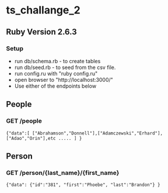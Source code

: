 # ts_challange_2
## Ruby Version 2.6.3
### Setup

* run db/schema.rb - to create tables
* run db/seed.rb - to seed from the csv file.
* run config.ru with "ruby config.ru"
* open browser to "http://localhost:3000/"
* Use either of the endpoints below

## People
### GET /people
`
{"data":[
    ["Abrahamson","Donnell"],["Adamczewski","Erhard"],["Adao","Orin"],etc .....
    ]
 }
`
 
## Person

### GET /person/{last_name}/{first_name}
`
{"data":
  {"id":"381",
  "first":"Phoebe",
  "last":"Brandon"}
}
`



